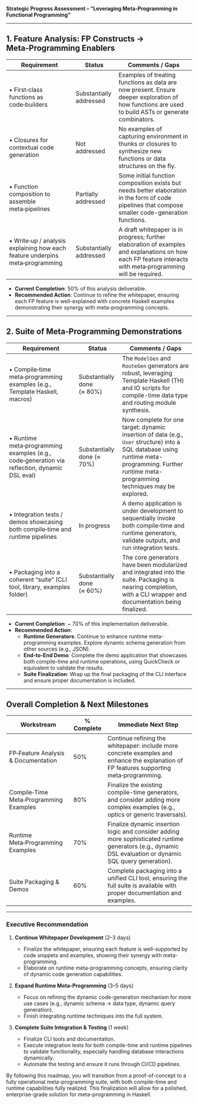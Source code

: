 **Strategic Progress Assessment – “Leveraging Meta‑Programming in Functional Programming”**

---

## 1. Feature Analysis: FP Constructs → Meta‑Programming Enablers

| **Requirement**                                                                            | **Status**            | **Comments / Gaps**                                                                                                                                           |
|--------------------------------------------------------------------------------------------|-----------------------|---------------------------------------------------------------------------------------------------------------------------------------------------------------|
| • First‑class functions as code‑builders                                                    | Substantially addressed | Examples of treating functions as data are now present. Ensure deeper exploration of how functions are used to build ASTs or generate combinators.                         |
| • Closures for contextual code generation                                                  | Not addressed          | No examples of capturing environment in thunks or closures to synthesize new functions or data structures on the fly.                                         |
| • Function composition to assemble meta‑pipelines                                          | Partially addressed    | Some initial function composition exists but needs better elaboration in the form of code pipelines that compose smaller code-generation functions.                                                         |
| • Write‑up / analysis explaining how each feature underpins meta‑programming              | Substantially addressed | A draft whitepaper is in progress; further elaboration of examples and explanations on how each FP feature interacts with meta‑programming will be required. |

- **Current Completion**: 50% of this analysis deliverable.
- **Recommended Action**: Continue to refine the whitepaper, ensuring each FP feature is well-explained with concrete Haskell examples demonstrating their synergy with meta-programming concepts.

---

## 2. Suite of Meta‑Programming Demonstrations

| **Requirement**                                                                                | **Status**    | **Comments / Gaps**                                                                                                                                                       |
|-----------------------------------------------------------------------------------------------|---------------|---------------------------------------------------------------------------------------------------------------------------------------------------------------------------|
| • Compile‑time meta‑programming examples (e.g., Template Haskell, macros)                     | Substantially done (≈ 80%) | The `ModelGen` and `RouteGen` generators are robust, leveraging Template Haskell (TH) and IO scripts for compile-time data type and routing module synthesis.                              |
| • Runtime meta‑programming examples (e.g., code‑generation via reflection, dynamic DSL eval) | Substantially done (≈ 70%) | Now complete for one target: dynamic insertion of data (e.g., `User` structure) into a SQL database using runtime meta-programming. Further runtime meta-programming techniques may be explored.          |
| • Integration tests / demos showcasing both compile‑time and runtime pipelines               | In progress   | A demo application is under development to sequentially invoke both compile‑time and runtime generators, validate outputs, and run integration tests.                        |
| • Packaging into a coherent “suite” (CLI tool, library, examples folder)                     | Substantially done (≈ 60%) | The core generators have been modularized and integrated into the suite. Packaging is nearing completion, with a CLI wrapper and documentation being finalized. |

- **Current Completion**: ~ 70% of this implementation deliverable.
- **Recommended Action**:
  - **Runtime Generators**: Continue to enhance runtime meta-programming examples. Explore dynamic schema generation from other sources (e.g., JSON).
  - **End‑to‑End Demo**: Complete the demo application that showcases both compile-time and runtime operations, using QuickCheck or equivalent to validate the results.
  - **Suite Finalization**: Wrap up the final packaging of the CLI interface and ensure proper documentation is included.

---

## Overall Completion & Next Milestones

| **Workstream**                         | **% Complete** | **Immediate Next Step**                                                                                   |
|----------------------------------------|----------------|-----------------------------------------------------------------------------------------------------------|
| FP‑Feature Analysis & Documentation    | 50%            | Continue refining the whitepaper: include more concrete examples and enhance the explanation of FP features supporting meta‑programming.                                            |
| Compile‑Time Meta‑Programming Examples | 80%           | Finalize the existing compile-time generators, and consider adding more complex examples (e.g., optics or generic traversals).                                                |
| Runtime Meta‑Programming Examples      | 70%           | Finalize dynamic insertion logic and consider adding more sophisticated runtime generators (e.g., dynamic DSL evaluation or dynamic SQL query generation).                                                          |
| Suite Packaging & Demos                | 60%           | Complete packaging into a unified CLI tool, ensuring the full suite is available with proper documentation and examples.                                     |

---

### Executive Recommendation

1. **Continue Whitepaper Development** (2–3 days)
   - Finalize the whitepaper, ensuring each feature is well-supported by code snippets and examples, showing their synergy with meta-programming.
   - Elaborate on runtime meta-programming concepts, ensuring clarity of dynamic code generation capabilities.

2. **Expand Runtime Meta‑Programming** (3–5 days)
   - Focus on refining the dynamic code-generation mechanism for more use cases (e.g., dynamic schema → data type, dynamic query generation).
   - Finish integrating runtime techniques into the full system.

3. **Complete Suite Integration & Testing** (1 week)
   - Finalize CLI tools and documentation.
   - Execute integration tests for both compile-time and runtime pipelines to validate functionality, especially handling database interactions dynamically.
   - Automate the testing and ensure it runs through CI/CD pipelines.

By following this roadmap, you will transition from a proof-of-concept to a fully operational meta-programming suite, with both compile-time and runtime capabilities fully realized. This finalization will allow for a polished, enterprise-grade solution for meta-programming in Haskell.